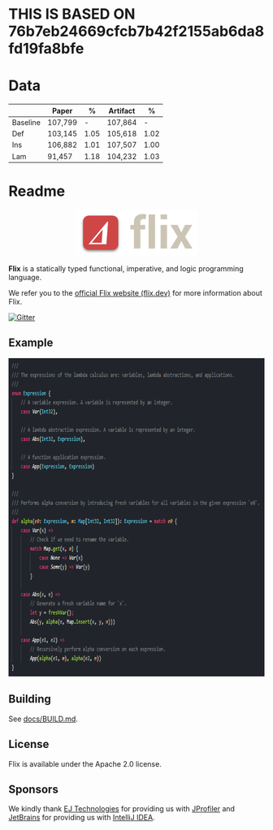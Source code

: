 # THIS IS BASED ON 76b7eb24669cfcb7b42f2155ab6da8fd19fa8bfe

# Data

|          | Paper   | %    | Artifact | %    |
| -------- | ------- | ---- | -------- | ---- |
| Baseline | 107,799 | -    | 107,864  | -    |
| Def      | 103,145 | 1.05 | 105,618  | 1.02 |
| Ins      | 106,882 | 1.01 | 107,507  | 1.00 |
| Lam      | 91,457  | 1.18 | 104,232  | 1.03 |


# Readme

<p align="center" >
    <img src="https://raw.githubusercontent.com/flix/flix/master/docs/logo.png" height="91px" 
    alt="The Flix Programming Language" 
    title="The Flix Programming Language">
</p>

**Flix** is a statically typed functional, imperative, and logic programming language.

We refer you to the [official Flix website (flix.dev)](https://flix.dev/) for more information about Flix. 

[![Gitter](https://badges.gitter.im/gitterHQ/gitter.svg)](https://gitter.im/flix/Lobby)

## Example
<p align="center" >
    <img src="https://raw.githubusercontent.com/flix/flix/master/docs/example.png" height="627px" 
    alt="Example Flix Program" 
    title="Example Flix Program">
</p>

## Building

See [docs/BUILD.md](docs/BUILD.md).

## License

Flix is available under the Apache 2.0 license.

## Sponsors

We kindly thank [EJ Technologies](https://www.ej-technologies.com/) for providing us with 
[JProfiler](http://www.ej-technologies.com/products/jprofiler/overview.html)
and [JetBrains](https://www.jetbrains.com/) for providing us with 
[IntelliJ IDEA](https://www.jetbrains.com/idea/).

